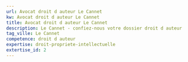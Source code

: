 ```yaml
---
url: Avocat droit d auteur Le Cannet
kw: Avocat droit d auteur Le Cannet
title: Avocat droit d auteur Le Cannet
description: Le Cannet - confiez-nous votre dossier droit d auteur
tag_ville: Le Cannet
competence: droit d auteur
expertise: droit-propriete-intellectuelle
extertise_id: 2
---
```

